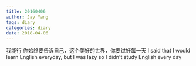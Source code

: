 ```yaml
---
title: 20160406
author: Jay Yang
tags: diary
categories: diary
date: 2018-04-06
---
```


我能行
你始终要告诉自己，这个美好的世界，你要过好每一天
I said that I would learn English everyday, but I was lazy so I didn't study English every day
